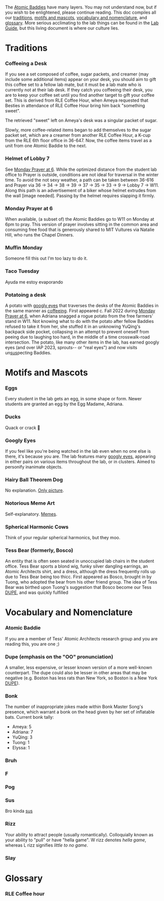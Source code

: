 The [Atomic Baddies](#atomic-baddie) have many layers. You may not understand now, but if you wish to be enlightened, please continue reading. This doc compiles all our [traditions](#traditions), [motifs and mascots](#motifs-and-mascots), [vocabulary and nomenclature](vocabulary-and-nomenclature), and [glossary](#glossary). More serious acclimating to the lab things can be found in the [Lab Guide](https://docs.google.com/document/d/1lKayYaAPpht888L6OrTDPlhF_X8ZywD6t9jxhjNqkak/edit#heading=h.vbdyl0a6xx01), but this living document is where our culture lies.



# Traditions
### Coffeeing a Desk
If you see a set composed of coffee, sugar packets, and creamer (may include some additional items) appear on your desk, you should aim to gift this coffee set to a fellow lab mate, but it must be a lab mate who is currently not at their lab desk. If they catch you coffeeing their desk, you are to keep your coffee set until you find another target to gift your coffee set. This is derived from RLE Coffee Hour, when Ameya requested that Besties in attendance of RLE Coffee Hour bring him back "something sweet". 

The retrieved "sweet" left on Ameya's desk was a singular packet of sugar.

Slowly, more coffee-related items began to add themselves to the sugar packet set, which are a creamer from another RLE Coffee Hour, a K-cup from the RLE 6th floor office in 36-647. Now, the coffee items travel as a unit from one Atomic Baddie to the next.

### Helmet of Lobby 7
See [Monday Prayer at 6](#monday-prayer-at-6). While the optimized distance from the student lab office to Prayer is outside, conditions are not ideal for traversal in the winter time. To avoid the not sexy weather, a path can be taken between 36-616 and Prayer via 36 → 34 → 38 → 39 → 37 → 35 → 33 → 9 → Lobby 7 → W11. Along this path is an advertisement of a biker whose helmet extrudes from the wall [image needed]. Passing by the helmet requires slapping it firmly.

### Monday Prayer at 6
When available, (a subset of) the Atomic Baddies go to W11 on Monday at 6pm to pray. This version of prayer involves sitting in the common area and consuming free food that is generously shared to MIT Vultures via Natalie Hill, who runs the Chapel Dinners.

### Muffin Monday
Someone fill this out I'm too lazy to do it.

### Taco Tuesday
Ayuda me estoy evaporando

### Potatoing a desk 
A potato with [googly eyes](#googly-eyes) that traverses the desks of the Atomic Baddies in the same manner as [coffeeing](#coffeeing-a-desk). First appeared c. Fall 2022 during [Monday Prayer at 6](#monday-prayer-at-6), when Adriana snagged a rogue potato from the free farmers' stand in W11. Not knowing what to do with the potato after fellow Baddies refused to take it from her, she stuffed it in an unknowing YuQing's backpack side pocket, collapsing in an attempt to prevent oneself from peeing due to laughing too hard, in the middle of a time crosswalk-road intersection. The potato, like many other items in the lab, has earned googly eyes (and over IAP 2023, sprouts-- or "real eyes") and now visits un[sus](#sus)pecting Baddies.

# Motifs and Mascots
### Eggs
Every student in the lab gets an egg, in some shape or form. Newer students are granted an egg by the Egg Madame, Adriana.
### Ducks
Quack or crack 👀
### Googly Eyes
If you feel like you're being watched in the lab even when no one else is there, it's because you are. The lab features many [googly eyes](https://github.com/adrianaladera/atomic-baddies-lore/blob/main/static/googly-eyes.JPG), appearing in either pairs on various items throughout the lab, or in clusters. Aimed to personify inanimate objects.
### Hairy Ball Theorem Dog
No explanation. [Only picture](https://github.com/adrianaladera/atomic-baddies-lore/blob/main/static/hariy-ball-dog.webp).
### Notorious Meme Art
Self-explanatory. [Memes](https://github.com/adrianaladera/atomic-baddies-lore/blob/main/static/meme-walls.jpg).
### Spherical Harmonic Cows
Think of your regular spherical harmonics, but they moo. 

### Tess Bear (formerly, Bosco)
An entity that is often seen seated in unoccupied lab chairs in the student office. Tess Bear sports a blond wig, funky silver dangling earrings, an Atomic Architects shirt, and a dress, although the dress frequently rolls up due to Tess Bear being too thicc. First appeared as Bosco, brought in by Tuong, who adopted the bear from his other friend group. The idea of Tess Bear was birthed upon Tuong's suggestion that Bosco become our Tess [DUPE](#dupe), and was quickly fulfilled

# Vocabulary and Nomenclature
### Atomic Baddie
If you are a member of Tess' Atomic Architects research group and you are reading this, you are one ;)
### Dupe (emphasis on the "OO" pronunciation)
A smaller, less expensive, or lesser known version of a more well-known counterpart. The dupe could also be lesser in other areas that may be negative (e.g. Boston has less rats than New York, so Boston is a New York [DUPE](https://www.tiktok.com/t/ZTRsccGA1/)).

### Bonk
The number of inappropriate jokes made within Bonk Master Song's presence, which warrant a bonk on the head given by her set of inflatable bats. Current bonk tally:
- Ameya: 5
- Adriana: 7
- YuQing: 3
- Tuong: 1
- Elyssa: 1
### Bruh
### F
### Pog
### Sus
Bro kinda [sus](https://docs.e3nn.org/en/stable/api/math/math.html?highlight=Unit%20step#e3nn.math.soft_unit_step)
### Rizz
Your ability to attract people (usually romantically). Colloquially known as your ability to "pull" or have "hella game". W rizz denotes *hella game*, whereas L rizz signifies *little to no game*.
### Slay

# Glossary
### RLE Coffee hour
